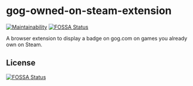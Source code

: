 # gog-owned-on-steam-extension

[![Maintainability](https://api.codeclimate.com/v1/badges/e161a52ab57dbf9774e8/maintainability)](https://codeclimate.com/github/Ugzuzg/gog-owned-on-steam-extension/maintainability)
[![FOSSA Status](https://app.fossa.com/api/projects/git%2Bgithub.com%2FUgzuzg%2Fgog-owned-on-steam-extension.svg?type=shield)](https://app.fossa.com/projects/git%2Bgithub.com%2FUgzuzg%2Fgog-owned-on-steam-extension?ref=badge_shield)

A browser extension to display a badge on gog.com on games you already own on Steam.


## License
[![FOSSA Status](https://app.fossa.com/api/projects/git%2Bgithub.com%2FUgzuzg%2Fgog-owned-on-steam-extension.svg?type=large)](https://app.fossa.com/projects/git%2Bgithub.com%2FUgzuzg%2Fgog-owned-on-steam-extension?ref=badge_large)